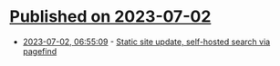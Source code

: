 # [Published on 2023-07-02](index.md)

* [2023-07-02, 06:55:09](https://lobste.rs/s/saukap/static_site_update_self_hosted_search_via) - [Static site update, self-hosted search via pagefind](http://raymii.org/s/blog/Site_update_self_hosted_search_via_pagefind.html)
